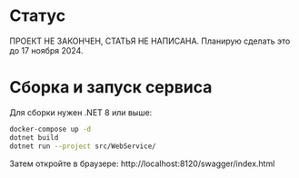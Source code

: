 # Статус

ПРОЕКТ НЕ ЗАКОНЧЕН, СТАТЬЯ НЕ НАПИСАНА. Планирую сделать это до 17 ноября 2024.

# Сборка и запуск сервиса

Для сборки нужен .NET 8 или выше:

```bash 
docker-compose up -d
dotnet build
dotnet run --project src/WebService/
```

Затем откройте в браузере: http://localhost:8120/swagger/index.html
